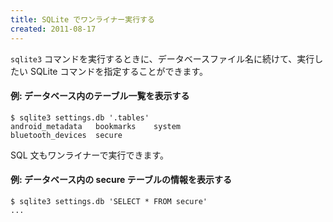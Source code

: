 ```yaml
---
title: SQLite でワンライナー実行する
created: 2011-08-17
---
```


`sqlite3` コマンドを実行するときに、データベースファイル名に続けて、実行したい SQLite コマンドを指定することができます。

#### 例: データベース内のテーブル一覧を表示する

~~~
$ sqlite3 settings.db '.tables'
android_metadata   bookmarks    system
bluetooth_devices  secure
~~~

SQL 文もワンライナーで実行できます。

#### 例: データベース内の secure テーブルの情報を表示する

~~~
$ sqlite3 settings.db 'SELECT * FROM secure'
...
~~~


